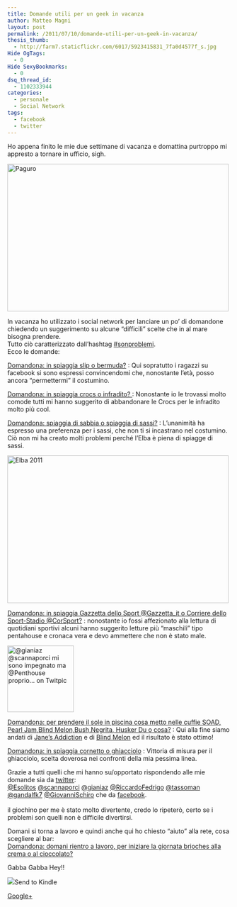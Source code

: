```yaml
---
title: Domande utili per un geek in vacanza
author: Matteo Magni
layout: post
permalink: /2011/07/10/domande-utili-per-un-geek-in-vacanza/
thesis_thumb:
  - http://farm7.staticflickr.com/6017/5923415831_7fa0d4577f_s.jpg
Hide OgTags:
  - 0
Hide SexyBookmarks:
  - 0
dsq_thread_id:
  - 1102333944
categories:
  - personale
  - Social Network
tags:
  - facebook
  - twitter
---
```

Ho appena finito le mie due settimane di vacanza e domattina purtroppo mi appresto a tornare in ufficio, sigh.

[<img src="http://farm7.static.flickr.com/6017/5923415831_7fa0d4577f.jpg" width="500" height="333" alt="Paguro" />][1]

In vacanza ho utilizzato i social network per lanciare un po&#8217; di domandone chiedendo un suggerimento su alcune &#8220;difficili&#8221; scelte che in al mare bisogna prendere.  
Tutto ciò caratterizzato dall&#8217;hashtag [#sonproblemi][2].  
Ecco le domande:

[Domandona: in spiaggia slip o bermuda?][3] 
:   Qui sopratutto i ragazzi su facebook si sono espressi convincendomi che, nonostante l&#8217;età, posso ancora &#8220;permettermi&#8221; il costumino.


[Domandona: in spiaggia crocs o infradito? ][4] 
:   Nonostante io le trovassi molto comode tutti mi hanno suggerito di abbandonare le Crocs per le infradito molto più cool.


[Domandona: spiaggia di sabbia o spiaggia di sassi?][5] 
:   L&#8217;unanimità ha espresso una preferenza per i sassi, che non ti si incastrano nel costumino.  
    Ciò non mi ha creato molti problemi perché l&#8217;Elba è piena di spiagge di sassi.</p> 
    [<img src="http://farm7.static.flickr.com/6012/5923423237_5d7e229fee.jpg" width="500" height="333" alt="Elba 2011" />][6]

[Domandona: in spiaggia Gazzetta dello Sport @Gazzetta_it o Corriere dello Sport-Stadio @CorSport?][7] 
:   nonostante io fossi affezionato alla lettura di quotidiani sportivi alcuni hanno suggerito letture più &#8220;maschili&#8221; tipo pentahouse e cronaca vera e devo ammettere che non è stato male.</p> 
    [<img src="http://twitpic.com/show/thumb/5lxdk9.jpg" width="150" alt="@gianiaz @scannaporci mi sono impegnato ma @Penthouse proprio... on Twitpic" />][8]

[Domandona: per prendere il sole in piscina cosa metto nelle cuffie SOAD, Pearl Jam,Blind Melon,Bush,Negrita, Husker Du o cosa?][9] 
:   Qui alla fine siamo andati di [Jane&#8217;s Addiction][10] e di [Blind Melon][11] ed il risultato è stato ottimo!  
      
    


[Domandona: in spiaggia cornetto o ghiacciolo][12] 
:   Vittoria di misura per il ghiacciolo, scelta doverosa nei confronti della mia pessima linea.



<div class="tweet-text tweet-text-large">
  Grazie a tutti quelli che mi hanno su/opportato rispondendo alle mie domande sia da <a href="http://twitter.com/ilbonzo">twitter</a>: <br /> <a class="  twitter-atreply" data-screen-name="Esolitos" href="http://twitter.com/Esolitos" rel="nofollow"><span class="at">@</span><span class="at-text">Esolitos</span></a> <a class="  twitter-atreply" data-screen-name="scannaporci" href="http://twitter.com/scannaporci" rel="nofollow"><span class="at">@</span><span class="at-text">scannaporci</span></a> <a class="  twitter-atreply" data-screen-name="gianiaz" href="http://twitter.com/gianiaz" rel="nofollow"><span class="at">@</span><span class="at-text">gianiaz</span></a> <a class="  twitter-atreply" data-screen-name="RiccardoFedrigo" href="http://twitter.com/RiccardoFedrigo" rel="nofollow"><span class="at">@</span><span class="at-text">RiccardoFedrigo</span></a> <a class="  twitter-atreply" data-screen-name="tassoman" href="http://twitter.com/tassoman" rel="nofollow"><span class="at">@</span><span class="at-text">tassoman</span></a> <a class="  twitter-atreply" data-screen-name="gandalfk7" href="http://twitter.com/gandalfk7" rel="nofollow"><span class="at">@</span><span class="at-text">gandalfk7</span></a> <a class="  twitter-atreply" data-screen-name="GiovanniSchiro" href="http://twitter.com/GiovanniSchiro" rel="nofollow"><span class="at">@</span><span class="at-text">GiovanniSchiro</span></a> che da <a href="https://www.facebook.com/ilbonzo">facebook</a>.<br /> <br /> il giochino per me è stato molto divertente, credo lo ripeterò, certo se i problemi son quelli non è difficile divertirsi.
</div>



Domani si torna a lavoro e quindi anche qui ho chiesto &#8220;aiuto&#8221; alla rete, cosa scegliere al bar:  
[Domandona: domani rientro a lavoro, per iniziare la giornata brioches alla crema o al cioccolato?][13]

Gabba Gabba Hey!!

<div class='kindleWidget kindleLight' >
  <img src="http://magni.me/wp-content/plugins/send-to-kindle/media/white-15.png" /><span>Send to Kindle</span>
</div>

<a rel="author" href="https://plus.google.com/111433366670841346629?rel=author"  >Google+</a>

 [1]: http://www.flickr.com/photos/ilbonzo/5923415831/ "Paguro di Matteo 'bonzo' Magni, su Flickr"
 [2]: http://twitter.com/#!/search?q=%23sonproblemi
 [3]: http://twitter.com/ilbonzo/status/86721014058319872
 [4]: http://twitter.com/ilbonzo/status/87073014365167616
 [5]: http://twitter.com/ilbonzo/status/87801903735521281
 [6]: http://www.flickr.com/photos/ilbonzo/5923423237/ "Elba 2011 di Matteo 'bonzo' Magni, su Flickr"
 [7]: http://twitter.com/ilbonzo/status/88177621870968832
 [8]: http://twitpic.com/5lxdk9 "@gianiaz @scannaporci mi sono impegnato ma @Penthouse proprio... on Twitpic"
 [9]: http://twitter.com/ilbonzo/status/88534378443063296
 [10]: http://www.janesaddiction.com/
 [11]: http://www.blindmelon.org/
 [12]: http://twitter.com/ilbonzo/status/88882275697168384
 [13]: http://twitter.com/ilbonzo/status/90160847023915008
